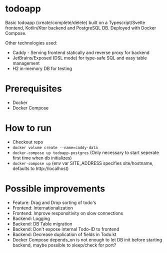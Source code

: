 # todoapp

Basic todoapp (create/complete/delete) built on a Typescript/Svelte frontend, Kotlin/Ktor backend and PostgreSQL DB. Deployed with Docker Compose.

Other technologies used:
- Caddy - Serving frontend statically and reverse proxy for backend
- JetBrains/Exposed (DSL mode) for type-safe SQL and easy table management
- H2 in-memory DB for testing

# Prerequisites
- Docker
- Docker Compose

# How to run
- Checkout repo
- `docker volume create --name=caddy-data`
- `docker-compose up todoapp-postgres` (Only necessary to start seperate first time when db initializes)
- `docker-compose up` (env var SITE_ADDRESS specifies site/hostname, defaults to http://localhost)


# Possible improvements
- Feature: Drag and Drop sorting of todo's
- Frontend: Internationalization
- Frontend: Improve responsitivity on slow connections
- Backend: Logging
- Backend: DB Table migration
- Backend: Don't expose internal Todo-ID to frontend
- Backend: Decrease duplication of fields in Todo.kt
- Docker Compose depends_on is not enough to let DB init before starting backend, maybe possible to sleep/check for port?
